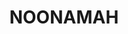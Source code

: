 ---
facts:
- Noonamah is located within the Litchfield Municipality.
- Noonamah is situated approximately 40km south of Darwin, the capital city of the
  Northern Territory.
- The name Noonamah is derived from an Aboriginal word, potentially meaning "place
  of the cycad palm".
- The area is known for its rural character and proximity to natural attractions.
- Noonamah is situated close to the Adelaide River, known for its jumping crocodiles.
- The suburb experiences a tropical climate with distinct wet and dry seasons.
- Noonamah has a small, tight-knit community.
- The area is popular for activities such as fishing and camping.
- The Noonamah Tavern is a well-known establishment in the area.
- The nearby town of Humpty Doo offers additional services and amenities.
historical_events: []
lastmod: '2025-04-10T20:17:49+00:00'
latitude: -12.64187171
layout: suburb
longitude: 131.094044
notable_people: []
postcode: 0837
state: NT
title: NOONAMAH
tourist_locations:
- name: Fogg Dam Conservation Reserve
- name: Litchfield National Park
  url: https://nt.gov.au/parks/find-a-park/litchfield-national-park
- name: Berry Springs Nature Park
- name: Noonamah Tavern
url: /nt/noonamah/
---